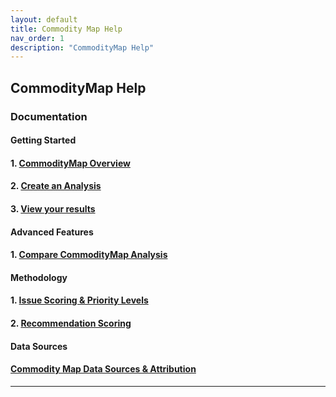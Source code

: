 ```yaml
---
layout: default
title: Commodity Map Help 
nav_order: 1
description: "CommodityMap Help"
---
```

<!-- The syntax above must appear in each markdown file. nav_ord means navigation order. For the Jekyll theme we are using, Just the Docs, each markdown page will increment the nav_order so that the left side navigation in the final rendered HTML will be in the order you have dictated.
https://just-the-docs.com/docs/navigation-structure/#ordering-pages
 -->

## CommodityMap Help
### Documentation
#### Getting Started
#### 1. [CommodityMap Overview](Overview.md)
#### 2. [Create an Analysis](CreatingAnalysisYourCommodities.md)
#### 3. [View your results](ViewingYourCommodityMapAnalysis.md)



#### Advanced Features
#### 1. [Compare CommodityMap Analysis](ComparingCommodityMapAnalyses.md)

#### Methodology
#### 1. [Issue Scoring & Priority Levels](IssueScoringPriorityLevels.md)
#### 2. [Recommendation Scoring](RecommendationScoring.md)

#### Data Sources
#### [Commodity Map Data Sources & Attribution](CMDataSourcesAttributionWRAPPER.md)
---
